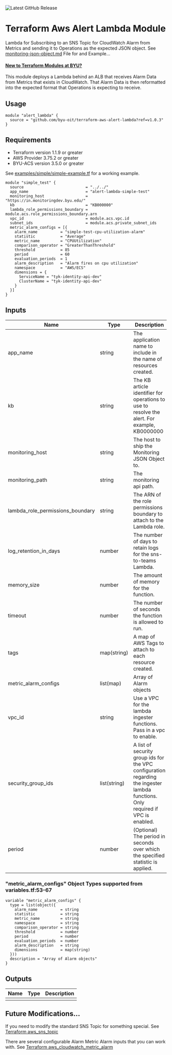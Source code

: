 ![Latest GitHub Release](https://img.shields.io/github/v/release/byu-oit/terraform-aws-alert-lambda?sort=semver)

# Terraform Aws Alert Lambda Module
Lambda for Subscribing to an SNS Topic for CloudWatch Alarm from Metrics and sending it to Operations as the expected JSON object.
See [monitoring-json-object.md](./monitoring-json-object.md) File for and Example...

#### [New to Terraform Modules at BYU?](https://devops.byu.edu/terraform/index.html)

This module deploys a Lambda behind an ALB that receives Alarm Data from Metrics that exists in CloudWatch.
That Alarm Data is then reformatted into the expected format that Operations is expecting to receive.

## Usage
```
module "alert_lambda" {
  source = "github.com/byu-oit/terraform-aws-alert-lambda?ref=v1.0.3"
}
```

## Requirements
* Terraform version 1.1.9 or greater
* AWS Provider 3.75.2 or greater
* BYU-ACS version 3.5.0 or greater


See [examples/simple/simple-example.tf](examples/simple/simple-example.tf) for a working example.
```
module "simple_test" {
  source                           = "../../"
  app_name                         = "alert-lambda-simple-test"
  monitoring_host                  = "https://in.monitoringdev.byu.edu/"
  kb                               = "KB000000"
  lambda_role_permissions_boundary = module.acs.role_permissions_boundary.arn
  vpc_id                           = module.acs.vpc.id
  subnet_ids                       = module.acs.private_subnet_ids
  metric_alarm_configs = [{
    alarm_name          = "simple-test-cpu-utilization-alarm"
    statistic           = "Average"
    metric_name         = "CPUUtilization"
    comparison_operator = "GreaterThanThreshold"
    threshold           = 85
    period              = 60
    evaluation_periods  = 1
    alarm_description   = "Alarm fires on cpu utilization"
    namespace           = "AWS/ECS"
    dimensions = {
      ServiceName = "tyk-identity-api-dev"
      ClusterName = "tyk-identity-api-dev"
    }
  }]
}
```

## Inputs
| Name                             | Type         | Description                                                                                                                      | Default                       |
|----------------------------------|--------------|----------------------------------------------------------------------------------------------------------------------------------|-------------------------------|
| app_name                         | string       | The application name to include in the name of resources created.                                                                |                               |
| kb                               | string       | The KB article identifier for operations to use to resolve the alert. For example, KB0000000                                     |                               |
| monitoring_host                  | string       | The host to ship the Monitoring JSON Object to.                                                                                  | https://in.monitoring.byu.edu |
| monitoring_path                  | string       | The monitoring api path.                                                                                                         | generic/process-event         |
| lambda_role_permissions_boundary | string       | The ARN of the role permissions boundary to attach to the Lambda role.                                                           | ""                            |
| log_retention_in_days            | number       | The number of days to retain logs for the sns-to-teams Lambda.                                                                   | 7                             |
| memory_size                      | number       | The amount of memory for the function.                                                                                           | 128                           |
| timeout                          | number       | The number of seconds the function is allowed to run.                                                                            | 30                            |
| tags                             | map(string)  | A map of AWS Tags to attach to each resource created.                                                                            | {}                            |
| metric_alarm_configs             | list(map)    | Array of Alarm objects                                                                                                           | see example in variables.tf   |
| vpc_id                           | string       | Use a VPC for the lambda ingester functions. Pass in a vpc to enable.                                                            | ""                            |
| security_group_ids               | list(string) | A list of security group ids for the VPC configuration regarding the ingester lambda functions. Only required if VPC is enabled. | []                            |
| period                           | number       | (Optional) The period in seconds over which the specified statistic is applied.                                                  |                               |

### "metric_alarm_configs" Object Types supported from variables.tf:53-67
```
variable "metric_alarm_configs" {
  type = list(object({
    alarm_name          = string
    statistic           = string
    metric_name         = string
    namespace           = string
    comparison_operator = string
    threshold           = number
    period              = number
    evaluation_periods  = number
    alarm_description   = string
    dimensions          = map(string)
  }))
  description = "Array of Alarm objects"
}
```

## Outputs
| Name | Type | Description |
|------|------|-------------|
|      |      |             |

## Future Modifications...
If you need to modify the standard SNS Topic for something special.
See [Terraform aws_sns_topic](https://registry.terraform.io/providers/hashicorp/aws/latest/docs/resources/sns_topic)

There are several configurable Alarm Metric Alarm inputs that you can work with.
See [Terraform aws_cloudwatch_metric_alarm](https://registry.terraform.io/providers/hashicorp/aws/latest/docs/resources/cloudwatch_metric_alarm)
